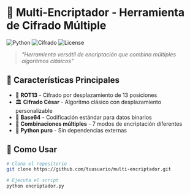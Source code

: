 # 🔐 Multi-Encriptador - Herramienta de Cifrado Múltiple

![Python](https://img.shields.io/badge/Python-3.8%2B-blue?logo=python&logoColor=white)
![Cifrado](https://img.shields.io/badge/Cifrado-Múltiple-green)
![License](https://img.shields.io/badge/Licencia-MIT-yellow)

> *"Herramienta versátil de encriptación que combina múltiples algoritmos clásicos"*

## 🌟 Características Principales
- 🔄 **ROT13** - Cifrado por desplazamiento de 13 posiciones
- 🏛️ **Cifrado César** - Algoritmo clásico con desplazamiento personalizable
- 📜 **Base64** - Codificación estándar para datos binarios
- 🎯 **Combinaciones múltiples** - 7 modos de encriptación diferentes
- 🐍 **Python puro** - Sin dependencias externas

## 🚀 Como Usar

```bash
# Clona el repositorio
git clone https://github.com/tuusuario/multi-encriptador.git

# Ejecuta el script
python encriptador.py
```
<!-- chupalo cris!! -->
